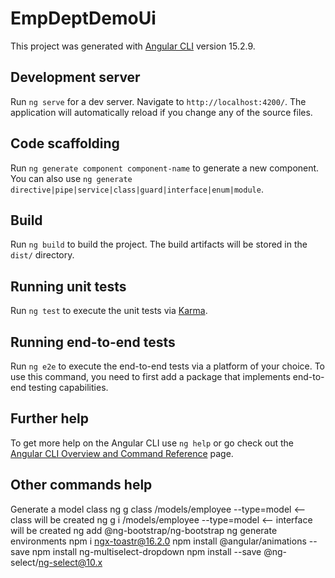 # EmpDeptDemoUi

This project was generated with [Angular CLI](https://github.com/angular/angular-cli) version 15.2.9.

## Development server

Run `ng serve` for a dev server. Navigate to `http://localhost:4200/`. The application will automatically reload if you change any of the source files.

## Code scaffolding

Run `ng generate component component-name` to generate a new component. You can also use `ng generate directive|pipe|service|class|guard|interface|enum|module`.

## Build

Run `ng build` to build the project. The build artifacts will be stored in the `dist/` directory.

## Running unit tests

Run `ng test` to execute the unit tests via [Karma](https://karma-runner.github.io).

## Running end-to-end tests

Run `ng e2e` to execute the end-to-end tests via a platform of your choice. To use this command, you need to first add a package that implements end-to-end testing capabilities.

## Further help

To get more help on the Angular CLI use `ng help` or go check out the [Angular CLI Overview and Command Reference](https://angular.io/cli) page.

## Other commands help

Generate a model class
ng g class /models/employee --type=model <-- class will be created
ng g i /models/employee --type=model <-- interface will be created
ng add @ng-bootstrap/ng-bootstrap
ng generate environments
npm i ngx-toastr@16.2.0
npm install @angular/animations --save
npm install ng-multiselect-dropdown
npm install --save @ng-select/ng-select@10.x
